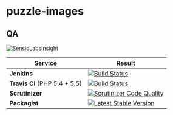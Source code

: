 puzzle-images
=============

QA
--

[![SensioLabsInsight](https://insight.sensiolabs.com/projects/a28429c5-108a-4074-b675-62e0a974bce8/big.png)](https://insight.sensiolabs.com/projects/a28429c5-108a-4074-b675-62e0a974bce8)

Service | Result
--- | ---
**Jenkins** | [![Build Status](http://jenkins.deboo.fr/job/Puzzle-images/badge/icon)](http://jenkins.deboo.fr/job/Puzzle-images/)
**Travis CI** (PHP 5.4 + 5.5) | [![Build Status](https://travis-ci.org/Niktux/puzzle-images.png?branch=master)](https://travis-ci.org/Niktux/puzzle-images)
**Scrutinizer** | [![Scrutinizer Code Quality](https://scrutinizer-ci.com/g/Niktux/puzzle-images/badges/quality-score.png?b=master)](https://scrutinizer-ci.com/g/Niktux/puzzle-images/?branch=master)
**Packagist** | [![Latest Stable Version](https://poser.pugx.org/niktux/puzzle-images/v/stable.png)](https://packagist.org/packages/puzzle/images)
